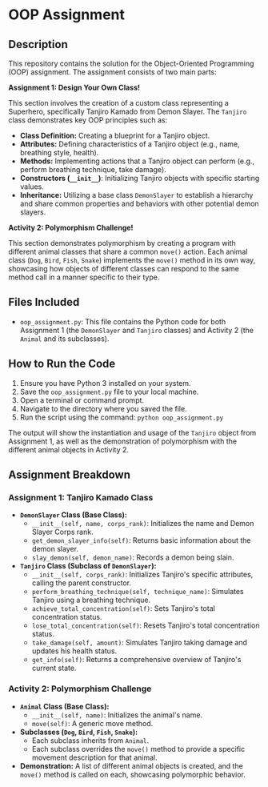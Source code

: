 # OOP Assignment

## Description

This repository contains the solution for the Object-Oriented Programming (OOP) assignment. The assignment consists of two main parts:

**Assignment 1: Design Your Own Class!**

This section involves the creation of a custom class representing a Superhero, specifically Tanjiro Kamado from Demon Slayer. The `Tanjiro` class demonstrates key OOP principles such as:

* **Class Definition:** Creating a blueprint for a Tanjiro object.
* **Attributes:** Defining characteristics of a Tanjiro object (e.g., name, breathing style, health).
* **Methods:** Implementing actions that a Tanjiro object can perform (e.g., perform breathing technique, take damage).
* **Constructors (`__init__`)**: Initializing Tanjiro objects with specific starting values.
* **Inheritance:** Utilizing a base class `DemonSlayer` to establish a hierarchy and share common properties and behaviors with other potential demon slayers.

**Activity 2: Polymorphism Challenge!**

This section demonstrates polymorphism by creating a program with different animal classes that share a common `move()` action. Each animal class (`Dog`, `Bird`, `Fish`, `Snake`) implements the `move()` method in its own way, showcasing how objects of different classes can respond to the same method call in a manner specific to their type.

## Files Included

* `oop_assignment.py`: This file contains the Python code for both Assignment 1 (the `DemonSlayer` and `Tanjiro` classes) and Activity 2 (the `Animal` and its subclasses).

## How to Run the Code

1.  Ensure you have Python 3 installed on your system.
2.  Save the `oop_assignment.py` file to your local machine.
3.  Open a terminal or command prompt.
4.  Navigate to the directory where you saved the file.
5.  Run the script using the command: `python oop_assignment.py`

The output will show the instantiation and usage of the `Tanjiro` object from Assignment 1, as well as the demonstration of polymorphism with the different animal objects in Activity 2.

## Assignment Breakdown

### Assignment 1: Tanjiro Kamado Class

* **`DemonSlayer` Class (Base Class):**
    * `__init__(self, name, corps_rank)`: Initializes the name and Demon Slayer Corps rank.
    * `get_demon_slayer_info(self)`: Returns basic information about the demon slayer.
    * `slay_demon(self, demon_name)`: Records a demon being slain.
* **`Tanjiro` Class (Subclass of `DemonSlayer`):**
    * `__init__(self, corps_rank)`: Initializes Tanjiro's specific attributes, calling the parent constructor.
    * `perform_breathing_technique(self, technique_name)`: Simulates Tanjiro using a breathing technique.
    * `achieve_total_concentration(self)`: Sets Tanjiro's total concentration status.
    * `lose_total_concentration(self)`: Resets Tanjiro's total concentration status.
    * `take_damage(self, amount)`: Simulates Tanjiro taking damage and updates his health status.
    * `get_info(self)`: Returns a comprehensive overview of Tanjiro's current state.

### Activity 2: Polymorphism Challenge

* **`Animal` Class (Base Class):**
    * `__init__(self, name)`: Initializes the animal's name.
    * `move(self)`: A generic move method.
* **Subclasses (`Dog`, `Bird`, `Fish`, `Snake`):**
    * Each subclass inherits from `Animal`.
    * Each subclass overrides the `move()` method to provide a specific movement description for that animal.
* **Demonstration:** A list of different animal objects is created, and the `move()` method is called on each, showcasing polymorphic behavior.
